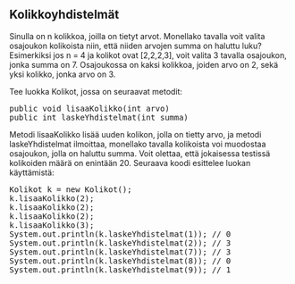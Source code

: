 ## Kolikkoyhdistelmät ##

Sinulla on n kolikkoa, joilla on tietyt arvot. Monellako tavalla voit valita osajoukon kolikoista niin, että niiden arvojen summa on haluttu luku?
Esimerkiksi jos n = 4 ja kolikot ovat [2,2,2,3], voit valita 3 tavalla osajoukon, jonka summa on 7. Osajoukossa on kaksi kolikkoa, joiden arvo on 2, sekä yksi kolikko, jonka arvo on 3.

Tee luokka Kolikot, jossa on seuraavat metodit:

<pre>public void lisaaKolikko(int arvo)
public int laskeYhdistelmat(int summa)</pre>

Metodi lisaaKolikko lisää uuden kolikon, jolla on tietty arvo, ja metodi laskeYhdistelmat ilmoittaa, monellako tavalla kolikoista voi muodostaa osajoukon, jolla on haluttu summa. Voit olettaa, että jokaisessa testissä kolikoiden määrä on enintään 20.
Seuraava koodi esittelee luokan käyttämistä:

<pre>Kolikot k = new Kolikot();
k.lisaaKolikko(2);
k.lisaaKolikko(2);
k.lisaaKolikko(2);
k.lisaaKolikko(3);
System.out.println(k.laskeYhdistelmat(1)); // 0
System.out.println(k.laskeYhdistelmat(2)); // 3
System.out.println(k.laskeYhdistelmat(7)); // 3
System.out.println(k.laskeYhdistelmat(8)); // 0
System.out.println(k.laskeYhdistelmat(9)); // 1</pre>
